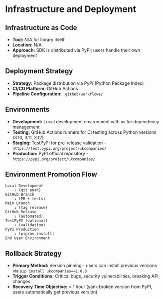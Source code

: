 # Infrastructure and Deployment

## Infrastructure as Code
- **Tool:** N/A for library itself
- **Location:** N/A
- **Approach:** SDK is distributed via PyPI; users handle their own deployment

## Deployment Strategy
- **Strategy:** Package distribution via PyPI (Python Package Index)
- **CI/CD Platform:** GitHub Actions
- **Pipeline Configuration:** `.github/workflows/`

## Environments
- **Development:** Local development environment with `uv` for dependency management
- **Testing:** GitHub Actions runners for CI testing across Python versions (3.10, 3.11, 3.12)
- **Staging:** TestPyPI for pre-release validation - `https://test.pypi.org/project/ukcompanies/`
- **Production:** PyPI official repository - `https://pypi.org/project/ukcompanies/`

## Environment Promotion Flow
```text
Local Development
    ↓ (git push)
GitHub Branch
    ↓ (PR + tests)
Main Branch
    ↓ (tag release)
GitHub Release
    ↓ (automated)
TestPyPI (optional)
    ↓ (validation)
PyPI Production
    ↓ (pip/uv install)
End User Environment
```

## Rollback Strategy
- **Primary Method:** Version pinning - users can install previous versions via `pip install ukcompanies==1.0.0`
- **Trigger Conditions:** Critical bugs, security vulnerabilities, breaking API changes
- **Recovery Time Objective:** < 1 hour (yank broken version from PyPI, users automatically get previous version)